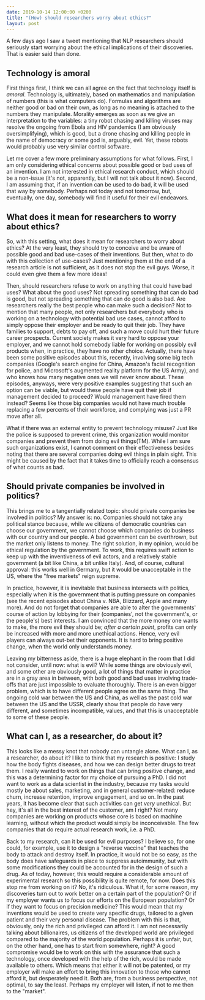 ```yaml
---
date: 2019-10-14 12:00:00 +0200
title: "(How) should researchers worry about ethics?"
layout: post
---
```


A few days ago I saw a tweet mentioning that NLP researchers should seriously
start worrying about the ethical implications of their discoveries. That is
easier said than done.

<!-- more -->

## Technology is amoral
First things first, I think we can all agree on the fact that technology itself
is _amoral_. Technology is, ultimately, based on mathematics and manipulation of
numbers (this is what computers do). Formulas and algorithms are neither good or
bad on their own, as long as no meaning is attached to the numbers they
manipulate. Morality emerges as soon as we give an interpretation to the
variables: a tiny robot chasing and killing viruses may resolve the ongoing from
Ebola and HIV pandemics (I am obviously oversimplifying), which is good, but a
drone chasing and killing people in the name of democracy or some god is,
arguably, evil. Yet, these robots would probably use very similar control
software.

Let me cover a few more preliminary assumptions for what follows. First, I am
only considering ethical concerns about possible good or bad uses of an
invention. I am not interested in ethical research conduct, which should be a
non-issue (it's not, apparently, but I will not talk about it now). Second, I am
assuming that, if an invention can be used to do bad, it will be used that way
by somebody. Perhaps not today and not tomorrow, but, eventually, one day,
somebody will find it useful for their evil endeavors.

## What does it mean for researchers to worry about ethics?
So, with this setting, what does it mean for researchers to worry about ethics?
At the very least, they should try to conceive and be aware of possible good and
bad use-cases of their inventions. But then, what to do with this collection of
use-cases? Just mentioning them at the end of a research article is not
sufficient, as it does not stop the evil guys. Worse, it could even give them a
few more ideas!

Then, should researchers refuse to work on anything that could have bad uses?
What about the good uses? Not spreading something that can do bad is good, but
not spreading something that can do good is also bad. Are researchers really the
best people who can make such a decision? Not to mention that many people, not
only researchers but everybody who is working on a technology with potential bad
use cases, cannot afford to simply oppose their employer and be ready to quit
their job. They have families to support, debts to pay off, and such a move
could hurt their future career prospects. Current society makes it very hard to
oppose your employer, and we cannot hold somebody liable for working on possibly
evil products when, in practice, they have no other choice. Actually, there have
been some positive episodes about this, recently, involving some big tech
companies (Google's search engine for China, Amazon's facial recognition for
police, and Microsoft's augmented reality platform for the US Army), and who
knows how many negative ones we will never know about. These episodes, anyways,
were very positive examples suggesting that such an option can be viable, but
would these people have quit their job if management decided to proceed? Would
management have fired them instead? Seems like those big companies would not
have much trouble replacing a few percents of their workforce, and complying was
just a PR move after all.

What if there was an external entity to prevent technology misuse? Just like the
police is supposed to prevent crime, this organization would monitor companies
and prevent them from doing evil things(TM). While I am sure such organizations
exist, I cannot comment on their effectiveness besides noting that there are
several companies doing evil things in plain sight. This might be caused by the
fact that it takes time to officially reach a consensus of what counts as bad.

## Should private companies be involved in politics?
This brings me to a tangentially related topic: should private companies be
involved in politics? My answer is: no. Companies should not take any political
stance because, while we citizens of democratic countries can choose our
government, we cannot choose which companies do business with our country and
our people. A bad government can be overthrown, but the market only listens to
money. The right solution, in my opinion, would be ethical regulation by the
government. To work, this requires swift action to keep up with the
inventiveness of evil actors, and a relatively stable government (a bit like
China, a bit unlike Italy). And, of course, cultural approval: this works well
in Germany, but it would be unacceptable in the US, where the "free markets"
reign supreme.

In practice, however, it is inevitable that business intersects with politics,
especially when it is the government that is putting pressure on companies (see
the recent episodes about China v. NBA, Blizzard, Apple and many more). And do
not forget that companies are able to alter the governments' course of action by
lobbying for their (companies', not the government's, or the people's) best
interests. I am convinced that the more money one wants to make, the more evil
they should be; _after a certain point_, profits can only be increased with more
and more unethical actions. Hence, very evil players can always out-bet their
opponents. It is hard to bring positive change, when the world only understands
money.

Leaving my bitterness aside, there is a huge elephant in the room that I did not
consider, until now: what is evil? While some things are obviously evil, and
some other are obviously good, a lot of things that matter in practice are in a
gray area in between, with both good and bad uses involving trade-offs that are
just impossible to evaluate thoroughly. There is an even bigger problem, which
is to have different people agree on the same thing. The ongoing cold war
between the US and China, as well as the past cold war between the US and the
USSR, clearly show that people do have very different, and sometimes
incompatible, values, and that this is unacceptable to some of these people.

## What can I, as a researcher, do about it?
This looks like a messy knot that nobody can untangle alone. What can I, as a
researcher, do about it? I like to think that my research is positive: I study
how the body fights diseases, and how we can design better drugs to treat them.
I really wanted to work on things that can bring positive change, and this was a
determining factor for my choice of pursuing a PhD. I did not want to work as a
data scientist in the industry, because my tasks would mostly be about sales,
marketing, and in general customer-related: reduce churn, increase retention,
improve engagement, and so on. In the past years, it has become clear that such
activities can get _very_ unethical. But hey, it's all in the best interest of
the customer, am I right? Not many companies are working on products whose core
is based on machine learning, without which the product would simply be
inconceivable. The few companies that do require actual research work, i.e. a
PhD.

Back to my research, can it be used for evil purposes? I believe so, for one
could, for example, use it to design a "reverse vaccine" that teaches the body
to attack and destroy itself. In practice, it would not be so easy, as the body
does have safeguards in place to suppress autoimmunity, but with some
modifications they could be accounted for in the design of such a drug. As of
today, however, this would require a considerable amount of experimental
research so this possibility is quite remote, for now. Does this stop me from
working on it? No, it's ridiculous. What if, for some reason, my discoveries
turn out to work better on a certain part of the population? Or if my employer
wants us to focus our efforts on the European population? Or if they want to
focus on precision medicine? This would mean that my inventions would be used to
create very specific drugs, tailored to a given patient and their very personal
disease. The problem with this is that, obviously, only the rich and privileged
can afford it. I am not necessarily talking about billionaires, us citizens of
the developed world are privileged compared to the majority of the world
population. Perhaps it is unfair, but, on the other hand, one has to start from
somewhere, right? A good compromise would be to work on this with the assurance
that such a technology, once developed with the help of the rich, would be made
available to others. Which means that either it will not be patented, or my
employer will make an effort to bring this innovation to those who cannot afford
it, but desperately need it. Both are, from a business perspective, not optimal,
to say the least. Perhaps my employer will listen, if not to me then to the
"market".

